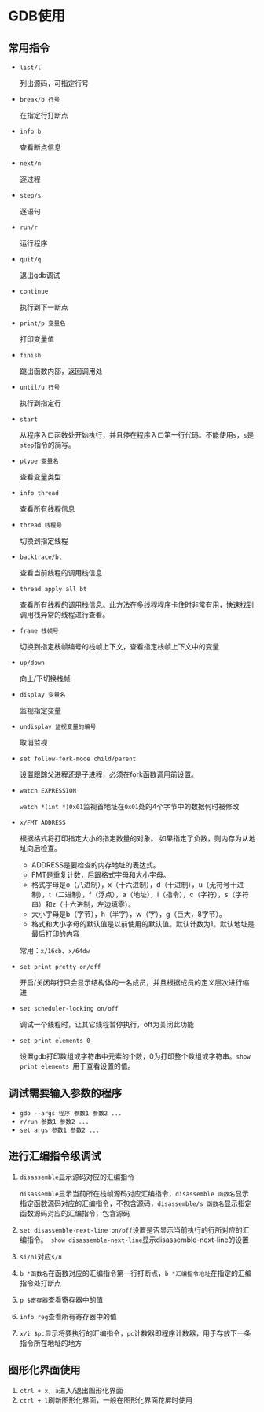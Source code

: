 # GDB使用

## 常用指令

- `list/l`

  列出源码，可指定行号

- `break/b 行号`

  在指定行打断点

- `info b`

  查看断点信息

- `next/n`

  逐过程

- `step/s`

  逐语句

- `run/r`

  运行程序

- `quit/q`

  退出gdb调试

- `continue`

  执行到下一断点

- `print/p 变量名`

  打印变量值

- `finish`

  跳出函数内部，返回调用处

- `until/u 行号`

  执行到指定行 

- `start`

  从程序入口函数处开始执行，并且停在程序入口第一行代码。不能使用`s`，`s`是`step`指令的简写。

- `ptype 变量名`

  查看变量类型

- `info thread`

  查看所有线程信息

- `thread 线程号`

  切换到指定线程

- `backtrace/bt`

  查看当前线程的调用栈信息

- `thread apply all bt`

  查看所有线程的调用栈信息。此方法在多线程程序卡住时非常有用，快速找到调用栈异常的线程进行查看。

- `frame 栈帧号` 

  切换到指定栈帧编号的栈帧上下文，查看指定栈帧上下文中的变量

- `up/down`

  向上/下切换栈帧

- `display 变量名`

  监视指定变量

- `undisplay 监视变量的编号`

  取消监视

- `set follow-fork-mode child/parent`

  设置跟踪父进程还是子进程，必须在fork函数调用前设置。

- `watch EXPRESSION`

  `watch *(int *)0x01`监视首地址在`0x01`处的4个字节中的数据何时被修改

- `x/FMT ADDRESS`

  根据格式将打印指定大小的指定数量的对象。 如果指定了负数，则内存为从地址向后检查。

  - ADDRESS是要检查的内存地址的表达式。
  - FMT是重复计数，后跟格式字母和大小字母。
  - 格式字母是o（八进制），x（十六进制），d（十进制），u（无符号十进制），t（二进制），f（浮点），a（地址），i（指令），c（字符），s（字符串）和z（十六进制，左边填零）。
  - 大小字母是b（字节），h（半字），w（字），g（巨大，8字节）。
  - 格式和大小字母的默认值是以前使用的默认值。默认计数为1。默认地址是最后打印的内容

  常用：`x/16cb`、`x/64dw`

- `set print pretty on/off`

  开启/关闭每行只会显示结构体的一名成员，并且根据成员的定义层次进行缩进

- `set scheduler-locking on/off`

  调试一个线程时，让其它线程暂停执行，off为关闭此功能

- `set print elements 0`

  设置gdb打印数组或字符串中元素的个数，0为打印整个数组或字符串。`show print elements `用于查看设置的值。

  

## 调试需要输入参数的程序

* `gdb --args 程序 参数1 参数2 ...`
* `r/run 参数1 参数2 ... `
* `set args 参数1 参数2 ...`

## 进行汇编指令级调试

1. `disassemble`显示源码对应的汇编指令

   `disassemble`显示当前所在栈帧源码对应汇编指令，`disassemble 函数名`显示指定函数源码对应的汇编指令，不包含源码，`disassemble/s 函数名`显示指定函数源码对应的汇编指令，包含源码

2. `set disassemble-next-line on/off`设置是否显示当前执行的行所对应的汇编指令。` show disassemble-next-line`显示disassemble-next-line的设置

3. `si/ni`对应`s/n`
4. `b *函数名`在函数对应的汇编指令第一行打断点，`b *汇编指令地址`在指定的汇编指令处打断点
5. `p $寄存器`查看寄存器中的值
6. `info reg`查看所有寄存器中的值
7. `x/i $pc`显示将要执行的汇编指令，`pc`计数器即程序计数器，用于存放下一条指令所在地址的地方

## 图形化界面使用

1. `ctrl + x, a`进入/退出图形化界面
2. `ctrl + l`刷新图形化界面，一般在图形化界面花屏时使用